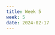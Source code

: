 ```yaml
---
title: Week 5
week: 5
date: 2024-02-17
---
```


<!-- - Homework 2 is due this Friday at **5 PM**.
- Lab 4 is due this Wednesday at **5 PM**.
- Vitamin 5 is due this Sunday at 11:59 PM.  -->
